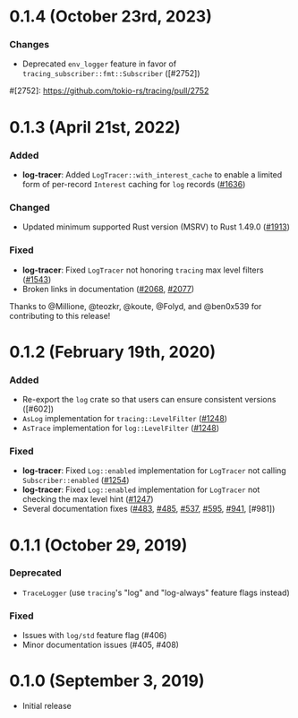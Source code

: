 # 0.1.4 (October 23rd, 2023)

### Changes

- Deprecated `env_logger` feature in favor of `tracing_subscriber::fmt::Subscriber` ([#2752])

#[2752]: https://github.com/tokio-rs/tracing/pull/2752

# 0.1.3 (April 21st, 2022)

### Added

- **log-tracer**: Added `LogTracer::with_interest_cache` to enable a limited
 form of per-record `Interest` caching for `log` records ([#1636])

### Changed

- Updated minimum supported Rust version (MSRV) to Rust 1.49.0 ([#1913])

### Fixed

- **log-tracer**: Fixed `LogTracer` not honoring `tracing` max level filters
  ([#1543])
- Broken links in documentation ([#2068], [#2077])

Thanks to @Millione, @teozkr, @koute, @Folyd, and @ben0x539 for contributing to
this release!

[#1636]: https://github.com/tokio-rs/tracing/pulls/1636
[#1913]: https://github.com/tokio-rs/tracing/pulls/1913
[#1543]: https://github.com/tokio-rs/tracing/pulls/1543
[#2068]: https://github.com/tokio-rs/tracing/pulls/2068
[#2077]: https://github.com/tokio-rs/tracing/pulls/2077

# 0.1.2 (February 19th, 2020)

### Added

- Re-export the `log` crate so that users can ensure consistent versions ([#602])
- `AsLog` implementation for `tracing::LevelFilter` ([#1248])
- `AsTrace` implementation for `log::LevelFilter` ([#1248])

### Fixed

- **log-tracer**: Fixed `Log::enabled` implementation for `LogTracer` not
  calling `Subscriber::enabled` ([#1254])
- **log-tracer**: Fixed `Log::enabled` implementation for `LogTracer` not
  checking the max level hint ([#1247])
- Several documentation fixes ([#483], [#485], [#537], [#595], [#941], [#981])

[#483]: https://github.com/tokio-rs/tracing/pulls/483
[#485]: https://github.com/tokio-rs/tracing/pulls/485
[#537]: https://github.com/tokio-rs/tracing/pulls/537
[#595]: https://github.com/tokio-rs/tracing/pulls/595
[#605]: https://github.com/tokio-rs/tracing/pulls/604
[#941]: https://github.com/tokio-rs/tracing/pulls/941
[#1247]: https://github.com/tokio-rs/tracing/pulls/1247
[#1248]: https://github.com/tokio-rs/tracing/pulls/1248
[#1254]: https://github.com/tokio-rs/tracing/pulls/1254

# 0.1.1 (October 29, 2019)

### Deprecated

- `TraceLogger` (use `tracing`'s "log" and "log-always" feature flags instead)

### Fixed

- Issues with `log/std` feature flag (#406)
- Minor documentation issues (#405, #408)

# 0.1.0 (September 3, 2019)

- Initial release
